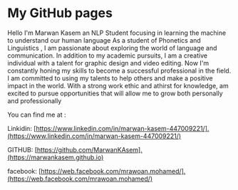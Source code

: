 # My GitHub pages

Hello I'm Marwan Kasem an NLP Student focusing in learning the machine to understand our human language As a student of Phonetics and Linguistics , I am passionate about exploring the world of language and communication. In addition to my academic pursuits, I am a creative individual with a talent for graphic design and video editing. Now I'm constantly honing my skills to become a successful professional in the field. I am committed to using my talents to help others and make a positive impact in the world. With a strong work ethic and athirst for knowledge, am excited to pursue opportunities that will allow me to grow both personally and professionally

You can find me at :

Linkidin: [https://www.linkedin.com/in/marwan-kasem-447009221/].(https://www.linkedin.com/in/marwan-kasem-447009221/)

GITHUB: [https://github.com/MarwanKAsem].(https://marwankasem.github.io)

facebook: [https://web.facebook.com/mrawoan.mohamed/].(https://web.facebook.com/mrawoan.mohamed/)
